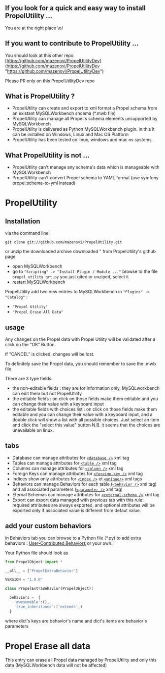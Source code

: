 If you look for a quick and easy way to install PropelUtility ...
------------
You are at the right place \o/

If you want to contribute to PropelUtility  ...
------------
You should look at this other repo [https://github.com/mazenovi/PropelUtilityDev](https://github.com/mazenovi/PropelUtilityDev "https://github.com/mazenovi/PropelUtilityDev")

Please PR only on this PropelUtilityDev repo

What is PropelUtility ?
------------
* PropelUtility can create and export to xml format a Propel schema from an existant MySQLWorkbench shcema (*.mwb file) 
* PropelUtility can manage all Propel's schema elements unsupported by MySQLWorkbench
* PropelUtility is delivered as Python MySQLWorkbench plugin. in this it can be installed on Windows, Linux and Mac OS Platform
* PropelUtility has been tested on linux, windows and mac os systems

What PropelUtility is not ...
------------
* PropelUtility can't manage any schema's data which is manageable with MySQLWorkbench
* PropelUtility can't convert Propel schema to YAML format (use symfony propel:schema-to-yml instead)

PropelUtility
================

Installation
------------

via the command line

`git clone git://github.com/mazenovi/PropelUtility.git`

or unzip the downloaded archive downloaded " from PropelUtility's github page
  
* open MySQLWorkbench 
* go to `"Scripting" -> "Install Plugin / Module ..."` browse to the file `propel_utility_grt.py` you just gited or unziped, select it
* restart MySQLWorkbench

PropelUtility add two new entries to MySQLWorkbench in `"Plugins" -> "Catalog"` :

* `"Propel Utility"`
* `"Propel Erase All Data"`

usage
------------

Any changes on the Propel data with Propel Utility will be validated after a click on the "OK" Button.

If "CANCEL" is clicked, changes will be lost.

To definitely save the Propel data, you should remember to save the .mwb file
    
There are 3 type fields:

* the non-editable fields : they are for information only, MySQLworkbench can edit them but not PropelUtility
* the editable fields : on click on those fields make them editable and you can change their value with a keyboard input
* the editable fields with choices list : on click on those fields make them editable and you can change their value with a keyboard input, and a double click will show a list with all possible choices. Just select an item and click the "select this value" button
N.B. it seems that the choices are unavailable on linux.

tabs
------------
* Database can manage attributes for [`<database />`](http://www.propelorm.org/reference/schema.html#database_element) xml tag  
* Tables can manage attributes for [`<table />`](http://www.propelorm.org/reference/schema.html#table_element) xml tag 
* Columns can manage attributes for [`<column />`](http://www.propelorm.org/reference/schema.html#column_element) xml tag 
* Foreign Keys can manage attributes for [`<foreign-key />`](http://www.propelorm.org/reference/schema.html#foreignkey_element) xml tag 
* Indices show only attributes for  [`<index />`](http://www.propelorm.org/reference/schema.html#index_element) et [`<unique/>`](http://www.propelorm.org/reference/schema.html#unique_element) xml tags
* Behaviors can manage Behaviors for each table ([`<behavior />`](http://www.propelorm.org/cookbook/writing-behavior.html) xml tag) and all associated parameters ([`<parameter />`](http://www.propelorm.org/cookbook/writing-behavior.html) xml tag)
* Eternal Schemas can manage attributes for [`<external-schema />`](http://propelorm.org/reference/schema.html#external-schema-element) xml tag
* Export can export data managed with previous tab with this rule: required attributes are always exported, and optional attributes will be exported only if associated value is different from defaut value.

<a id="#extra_behaviors"></a>
add your custom behaviors
--------------------------
in Behaviors tab you can browse to a Python file (*.py) to add extra behaviors : [User-Contributed Behaviors](http://propelorm.org/cookbook/user-contributed-behaviors.html) or your own.

Your Python file should look as 

``` python
from PropelObject import *

__all__ = ["PropelExtraBehavior"]

VERSION = "1.0.0"

class PropelExtraBehavior(PropelObject):

  behaviors =  {
    'awesomable':(),
    'true_inheritance':('extends',)
  }
```
  
where dict's keys are behavior's name and dict's items are behavior's parameters

Propel Erase all data
================

This entry can erase all Propel data managed by PropelUtility and only this data (MySQLWorkbench data will not be affected)